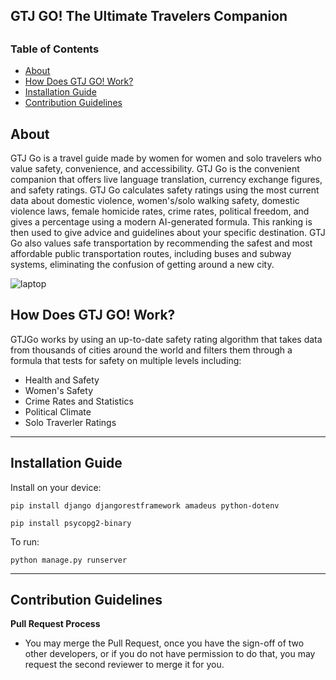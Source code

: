 <h>**GTJ GO! The Ultimate Travelers Companion**</h>
---

## <h3>Table of Contents</h3>
- [About](#-about)
- [How Does GTJ GO! Work?](#-howdoesgtjgowork?)
- [Installation Guide](#-installationguide)
- [Contribution Guidelines](#-contributionguidelines)

## About
<p>GTJ Go is a travel guide made by women for women and solo travelers who value safety, convenience, and accessibility. GTJ Go is the convenient companion that offers live language translation, currency exchange figures, and safety ratings. GTJ Go calculates safety ratings using the most current data about domestic violence, women's/solo walking safety, domestic violence laws, female homicide rates, crime rates, political freedom, and gives a percentage using a modern AI-generated formula. This ranking is then used to give advice and guidelines about your specific destination. 
GTJ Go also values safe transportation by recommending the safest and most affordable public transportation routes, including buses and subway systems, eliminating the confusion of getting around a new city.   </p>

![laptop](https://github.com/user-attachments/assets/9cb5c8b8-9cdf-46ef-834a-30b0bae8edb9)

## How Does GTJ GO! Work?
GTJGo works by using an up-to-date safety rating algorithm that takes data from thousands of cities around the world and filters them through a formula that tests for safety on multiple levels including:
* Health and Safety
* Women's Safety
* Crime Rates and Statistics 
* Political Climate
* Solo Traverler Ratings 

---
## Installation Guide
<p>Install on your device:</p>

```pip install django djangorestframework amadeus python-dotenv```

```pip install psycopg2-binary```

<p>To run:</p>

```python manage.py runserver```

---
## Contribution Guidelines
**Pull Request Process**
- You may merge the Pull Request, once you have the sign-off of two other developers, or if you do not have permission to do that, you may request the second reviewer to merge it for you.
